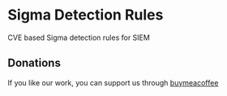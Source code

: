 # Sigma Detection Rules
CVE based Sigma detection rules for SIEM  

## Donations
If you like our work, you can support us through [buymeacoffee](https://www.buymeacoffee.com/cybermucho)

